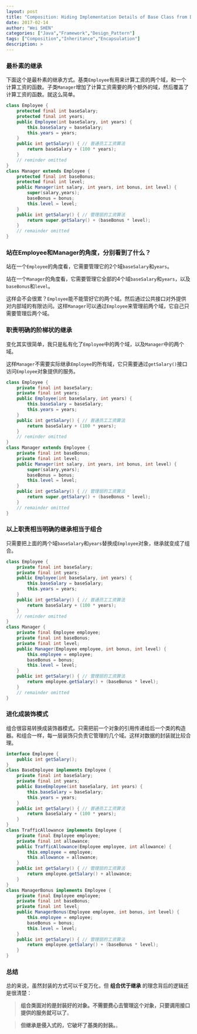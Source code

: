 ```yaml
---
layout: post
title: "Composition: Hiding Implementation Details of Base Class from Derived Class"
date: 2017-02-14
author: "Wei SHEN"
categories: ["Java","Framework","Design_Pattern"]
tags: ["Composition","Inheritance","Encapsulation"]
description: >
---
```


### 最朴素的继承
下面这个是最朴素的继承方式。基类`Employee`有用来计算工资的两个域，和一个计算工资的函数。子类`Manager`增加了计算工资需要的两个额外的域，然后覆盖了计算工资的函数。就这么简单。
```java
class Employee {
    protected final int baseSalary;
    protected final int years;
    public Employee(int baseSalary, int years) {
        this.baseSalary = baseSalary;
        this.years = years;
    }
    public int getSalary() { // 普通员工工资算法
        return baseSalary + (100 * years);
    }
    // reminder omitted
}
class Manager extends Employee {
    protected final int baseBonus;
    protected final int level;   
    public Manager(int salary, int years, int bonus, int level) {
        super(salary,years);
        baseBonus = bonus;
        this.level = level;
    }
    public int getSalary() { // 管理层的工资算法
        return super.getSalary() + (baseBonus * level);
    }
    // remainder omitted
}
```

### 站在Employee和Manager的角度，分别看到了什么？
站在一个`Employee`的角度看，它需要管理它的2个域`baseSalary`和`years`。

站在一个`Manager`的角度看，它需要管理它全部的4个域`baseSalary`和`years`，以及`baseBonus`和`level`。

这样会不会很累？`Employee`能不能管好它的两个域。然后通过公共接口对外提供对内部域的有限访问。这样`Manager`可以通过`Employee`来管理前两个域，它自己只需要管理后两个域。

### 职责明确的阶梯状的继承
变化其实很简单，我只是私有化了`Employee`中的两个域，以及`Manager`中的两个域。

这样`Manager`不需要实际继承`Employee`的所有域，它只需要通过`getSalary()`接口访问`Employee`对象提供的服务。
```java
class Employee {
    private final int baseSalary;
    private final int years;
    public Employee(int baseSalary, int years) {
        this.baseSalary = baseSalary;
        this.years = years;
    }
    public int getSalary() { // 普通员工工资算法
        return baseSalary + (100 * years);
    }
    // reminder omitted
}
class Manager extends Employee {
    private final int baseBonus;
    private final int level;   
    public Manager(int salary, int years, int bonus, int level) {
        super(salary,years);
        baseBonus = bonus;
        this.level = level;
    }
    public int getSalary() { // 管理层的工资算法
        return super.getSalary() + (baseBonus * level);
    }
    // remainder omitted
}
```

### 以上职责相当明确的继承相当于组合
只需要把上面的两个域`baseSalary`和`years`替换成`Employee`对象，继承就变成了组合。
```java
class Employee {
    private final int baseSalary;
    private final int years;
    public Employee(int baseSalary, int years) {
        this.baseSalary = baseSalary;
        this.years = years;
    }
    public int getSalary() { // 普通员工工资算法
        return baseSalary + (100 * years);
    }
    // reminder omitted
}
class Manager {
    private final Employee employee;
    private final int baseBonus;
    private final int level;   
    public Manager(Employee employee, int bonus, int level) {
        this.employee = employee;
        baseBonus = bonus;
        this.level = level;
    }
    public int getSalary() { // 管理层的工资算法
        return employee.getSalary() + (baseBonus * level);
    }
    // remainder omitted
}
```

### 进化成装饰模式
组合很容易转换成装饰器模式。只需把前一个对象的引用传递给后一个类的构造器。和组合一样，每一层装饰只负责它管理的几个域。这样对数据的封装就比较合理。
```java
interface Employee {
    public int getSalary();
}
class BaseEmployee implements Employee {
    private final int baseSalary;
    private final int years;
    public BaseEmployee(int baseSalary, int years) {
        this.baseSalary = baseSalary;
        this.years = years;
    }
    public int getSalary() { // 普通员工工资算法
        return baseSalary + (100 * years);
    }
}
class TrafficAllowance implements Employee {
    private final Employee employee;
    private final int allowance;
    public TrafficAllowance(Employee employee, int allowance) {
        this.employee = employee;
        this.allowance = allowance;
    }
    public int getSalary() { // 管理层的工资算法
        return employee.getSalary() + allowance;
    }
}
class ManagerBonus implements Employee {
    private final Employee employee;
    private final int baseBonus;
    private final int level;
    public ManagerBonus(Employee employee, int bonus, int level) {
        this.employee = employee;
        baseBonus = bonus;
        this.level = level;
    }
    public int getSalary() { // 管理层的工资算法
        return employee.getSalary() + (baseBonus * level);
    }
}
```

### 总结
总的来说，虽然封装的方式可以千变万化，但 **组合优于继承** 的理念背后的逻辑还是很清楚：
> **组合类面对的是封装好的对象。不需要费心去管理这个对象，只要调用接口提供的服务就可以了**。

> **但继承是侵入式的，它破坏了基类的封装。**。
